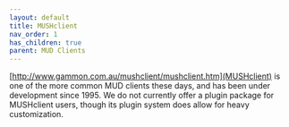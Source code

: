```yaml
---
layout: default
title: MUSHclient
nav_order: 1
has_children: true
parent: MUD Clients
---
```

[http://www.gammon.com.au/mushclient/mushclient.htm](MUSHclient) is one of the more common MUD clients these days, and has been under development since 1995. We do not currently offer a plugin package for MUSHclient users, though its plugin system does allow for heavy customization.